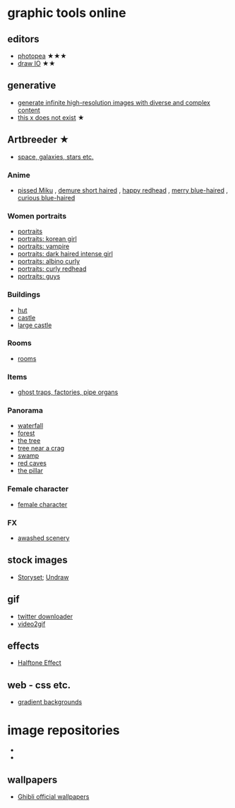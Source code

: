 # graphic tools online

## editors
* [photopea](https://www.photopea.com/) ★★★
* [draw IO](https://draw.io/) ★★

## generative
* [generate infinite high-resolution images with diverse and complex content](https://universome.github.io/alis?s=09)
* [this x does not exist](https://thisxdoesnotexist.com/) ★

## Artbreeder ★
* [space, galaxies, stars etc.](https://www.artbreeder.com/i?k=c6563fb374012b3e87e86da4fd8e) 	
### Anime
* [pissed Miku](https://www.artbreeder.com/i?k=f65856e2d61b6efbcce6f868c00d)
, [demure short haired](https://www.artbreeder.com/i?k=c48896298229999761033f139c26)
, [happy redhead](https://www.artbreeder.com/i?k=f1e069d6d5a8a15b15c90736a7a8)
, [merry blue-haired](https://www.artbreeder.com/i?k=2238e4459057ad973cb355170409)
, [curious blue-haired](https://www.artbreeder.com/i?k=11212847a02fce3a449277560a79)
### Women portraits
* [portraits](https://www.artbreeder.com/i?k=c237a07d1c45c335ed1d77d6cbdf) 	
* [portraits: korean girl](https://www.artbreeder.com/i?k=84f1b300728a3a60389ac8fc55c4)   
* [portraits: vampire](https://www.artbreeder.com/i?k=69b40d0de1700d443ee981e40014)   
* [portraits: dark haired intense girl](https://www.artbreeder.com/i?k=9f5fd1e63e6a11c3d9f852cb4c81)   
* [portraits: albino curly](https://www.artbreeder.com/i?k=edfca537b3efb938d12367955f0c)   
* [portraits: curly redhead](https://www.artbreeder.com/i?k=14d58f7bd21017f25e74ffedf8a9)
* [portraits: guys](https://www.artbreeder.com/i?k=cf42ed1525b62478e67169ceadf8)
### Buildings
* [hut](https://www.artbreeder.com/i?k=5138cb85fe72674e7c33188a38a6) 	
* [castle](https://www.artbreeder.com/i?k=936fc90e3e48b817c21726d7dcfd)   
* [large castle](https://www.artbreeder.com/i?k=ef3d6a27e8f967320270bd2f0ffc)   
### Rooms
* [rooms](https://www.artbreeder.com/i?k=f014c34eb2d5ff83f62bd33bd000)
### Items
* [ghost traps, factories, pipe organs](https://www.artbreeder.com/i?k=bad2fdc0e31a6d2dfee4c0b2)
### Panorama
* [waterfall](https://www.artbreeder.com/i?k=89bdcfadcace200679973fb7ac61) 	
* [forest](https://www.artbreeder.com/i?k=660de46521b98b2cab4bb92813eb)	
* [the tree](https://www.artbreeder.com/i?k=7a7c7c486f5eb3f5ca6765bb063f)   
* [tree near a crag](https://www.artbreeder.com/i?k=af67e97e73468bdd67070be364e4)   
* [swamp](https://www.artbreeder.com/i?k=04ceafd114797f8d894bb31f2921)   
* [red caves](https://www.artbreeder.com/i?k=404e9f62196b292099eb3add2078)   
* [the pillar](https://www.artbreeder.com/i?k=a3cacc11fe9f935fa6d1bbdc175c)
### Female character
* [female character](https://www.artbreeder.com/i?k=3e3c072f149ac23adc32326c0cb0)   
### FX
* [awashed scenery](https://www.artbreeder.com/i?k=206ca085821d093079acaa72adf8)

## stock images

* [Storyset](https://storyset.com/online); [Undraw](https://undraw.co/illustrations)


## gif

* [twitter downloader](https://twittervideodownloader.com/)
* [video2gif](https://ezgif.com/video-to-gif)

## effects

* [Halftone Effect](https://github.com/mnmxmx/halftone-effect)

## web - css etc.

* [gradient backgrounds](https://cssgradient.io/gradient-backgrounds/)

# image repositories

* []()
* []()


## wallpapers

* [Ghibli official wallpapers](http://www.ghibli.jp/info/013381/)
